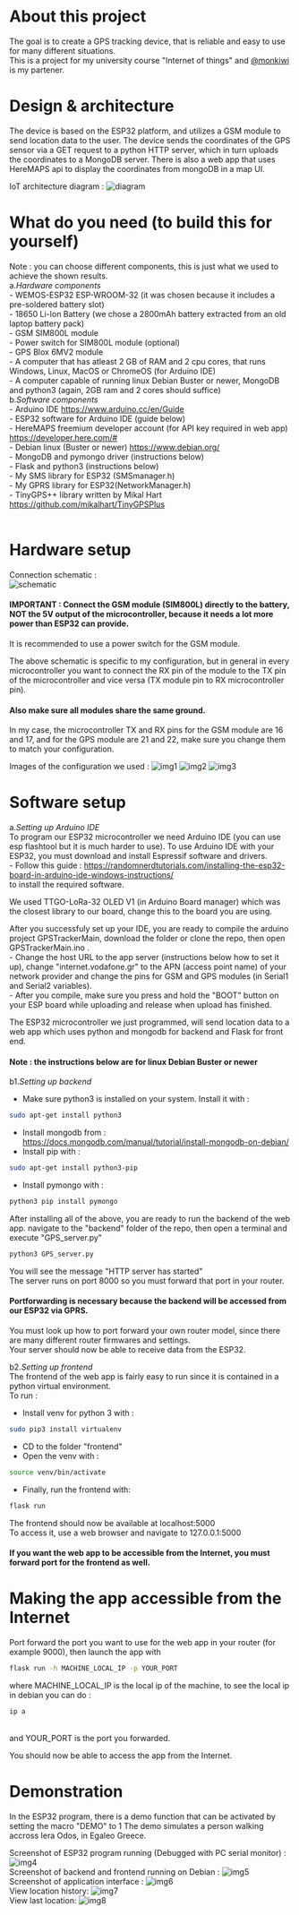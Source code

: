 # About this project
The goal is to create a GPS tracking device, that is reliable and easy to use for many different situations.<br>
This is a project for my university course "Internet of things" and [@monkiwi](https://github.com/monkiwi) is my partener. 

# Design & architecture
The device is based on the ESP32 platform, and utilizes a GSM module to send location data to the user. The device sends the coordinates of the GPS sensor via a GET request to a python HTTP server, which in turn uploads the coordinates to a MongoDB server. There is also a web app that uses HereMAPS api to display the coordinates from mongoDB in a map UI.

ΙοΤ architecture diagram :
![diagram](/images/IOT-diagram.png)

# What do you need (to build this for yourself)
Note : you can choose different components, this is just what we used to achieve the shown results.<br>
a.*Hardware components* <br>
      - WEMOS-ESP32 ESP-WROOM-32 (it was chosen because it includes a pre-soldered battery slot)<br>
      - 18650 Li-Ion Battery (we chose a 2800mAh battery extracted from an old laptop battery pack) <br>
      - GSM SIM800L module<br>
      - Power switch for SIM800L module (optional)<br>
      - GPS Blox 6MV2 module<br>
      - A computer that has atleast 2 GB of RAM and 2 cpu cores, that runs Windows, Linux, MacOS or ChromeOS (for Arduino IDE)<br> 
      - A computer capable of running linux Debian Buster or newer, MongoDB and python3 (again, 2GB ram and 2 cores should suffice)<br>
b.*Software components* <br>
      - Arduino IDE https://www.arduino.cc/en/Guide <br>
      - ESP32 software for Arduino IDE (guide below) <br>
      - HereMAPS freemium developer account (for API key required in web app) https://developer.here.com/#<br>
      - Debian linux (Buster or newer) https://www.debian.org/<br>
      - MongoDB and pymongo driver (instructions below)<br>
      - Flask and python3 (instructions below)<br>
      - My SMS library for ESP32 (SMSmanager.h) <br>
      - My GPRS library for ESP32(NetworkManager.h) <br>
      - TinyGPS++ library written by Mikal Hart https://github.com/mikalhart/TinyGPSPlus<br> 
<br>
    
# Hardware setup
Connection schematic : <br>
![schematic](/images/connectionschematic.jpg)
#### IMPORTANT : Connect the GSM module (SIM800L) directly to the battery, NOT the 5V output of the microcontroller, because it needs a lot more power than ESP32 can provide.
It is recommended to use a power switch for the GSM module.

The above schematic is specific to my configuration, but in general in every microcontroller you want to connect the RX pin of the module to the TX pin of the microcontroller and vice versa (TX module pin to RX microcontroller pin). 
#### Also make sure all modules share the same ground.

In my case, the microcontroller TX and RX pins for the GSM module are 16 and 17, and for the GPS module are 21 and 22, make sure you change them to match your configuration.

Images of the configuration we used :
![img1](/images/img(1).jpg)
![img2](/images/img(2).jpg)
![img3](/images/img(3).jpg)
# Software setup
a.*Setting up Arduino IDE* <br>
To program our ESP32 microcontroller we need Arduino IDE (you can use esp flashtool but it is much harder to use).
To use Arduino IDE with your ESP32, you must download and install Espressif software and drivers.<br>
    - Follow this guide : https://randomnerdtutorials.com/installing-the-esp32-board-in-arduino-ide-windows-instructions/<br>
to install the required software.

We used TTGO-LoRa-32 OLED V1 (in Arduino Board manager) which was the closest library to our board, change this to the board you are using.

After you successfuly set up your IDE, you are ready to compile the arduino project GPSTrackerMain, download the folder or clone the repo, then open GPSTrackerMain.ino .<br>
            - Change the host URL to the app server (instructions below how to set it up), change "internet.vodafone.gr" to the APN (access point name) of your network provider and change the pins for GSM and GPS modules (in Serial1 and Serial2 variables).<br>
            - After you compile, make sure you press and hold the "BOOT" button on your ESP board while uploading and release when upload has finished.
            
The ESP32 microcontroller we just programmed, will send location data to a web app which uses python and mongodb for backend and Flask for front end.<br>
#### Note : the instructions below are for linux Debian Buster or newer
b1.*Setting up backend*<br>
  - Make sure python3 is installed on your system. Install it with :<br>
```bash
sudo apt-get install python3
```
  - Install mongodb from : https://docs.mongodb.com/manual/tutorial/install-mongodb-on-debian/
  - Install pip with :
```bash
sudo apt-get install python3-pip
```
  - Install pymongo with :
```bash
python3 pip install pymongo
```

After installing all of the above, you are ready to run the backend of the web app.
navigate to the "backend" folder of the repo, then open a terminal and execute "GPS_server.py"
```bash
python3 GPS_server.py
```
You will see the message "HTTP server has started"<br>
The server runs on port 8000 so you must forward that port in your router.<br>
#### Portforwarding is necessary because the backend will be accessed from our ESP32 via GPRS.<br>
You must look up how to port forward your own router model, since there are many different router firmwares and settings.<br>
Your server should now be able to receive data from the ESP32.

b2.*Setting up frontend*<br>
The frontend of the web app is fairly easy to run since it is contained in a python virtual environment.<br>
To run :<br>
 - Install venv for python 3 with :
```bash
sudo pip3 install virtualenv 
```
 - CD to the folder "frontend"
 - Open the venv with :
```bash
source venv/bin/activate
```
 - Finally, run the frontend with:
```bash
flask run
```

The frontend should now be available at localhost:5000<br>
To access it, use a web browser and navigate to 127.0.0.1:5000

#### If you want the web app to be accessible from the Internet, you must forward port for the frontend as well.

# Making the app accessible from the Internet
Port forward the port you want to use for the web app in your router (for example 9000), then launch the app with
```bash
flask run -h MACHINE_LOCAL_IP -p YOUR_PORT
```
where MACHINE_LOCAL_IP is the local ip of the machine, to see the local ip in debian you can do :
```bash
ip a
```
<br>
and YOUR_PORT is the port you forwarded.

You should now be able to access the app from the Internet.

# Demonstration
In the ESP32 program, there is a demo function that can be activated by setting the macro "DEMO" to 1
The demo simulates a person walking accross Iera Odos, in Egaleo Greece.

Screenshot of ESP32 program running (Debugged with PC serial monitor) :
![img4](/images/COMoutput.png)
<br>
Screenshot of backend and frontend running on Debian :
![img5](/images/serveroutput.png)
<br>
Screenshot of application interface :
![img6](/images/viewUI.png)
<br>
View location history:
![img7](/images/viewlocationhistory.png)
<br>
View last location:
![img8](/images/viewlastlocation.png)
